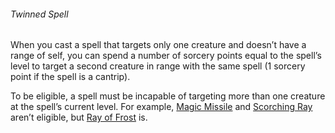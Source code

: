 ###### Twinned Spell

When you cast a spell that targets only one creature and doesn’t have a range of self, you can spend a number of sorcery points equal to the spell’s level to target a second creature in range with the same spell (1 sorcery point if the spell is a cantrip).

To be eligible, a spell must be incapable of targeting more than one creature at the spell’s current level.
For example, [Magic Missile](#Magic_Missile_magic_missile) and [Scorching Ray](#Scorching_Ray_scorching_ray) aren’t eligible, but [Ray of Frost](#Ray_of_Frost_ray_of_frost) is.
